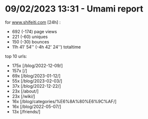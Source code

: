 # 09/02/2023 13:31 - Umami report
for www.shifeiti.com [24h] :

 - 692 (-174) page views
 - 221 (-60) uniques
 - 150 (-30) bounces
 - 11h 41' 54'' (-4h 42' 24'') totaltime


top 10 urls:
 - 175x [/blog/2022-12-09/]
 - 157x [/]
 - 69x [/blog/2023-01-12/]
 - 55x [/blog/2023-02-03/]
 - 37x [/blog/2022-12-22/]
 - 23x [/about/]
 - 23x [/wiki/]
 - 16x [/blog/categories/%E6%8A%80%E6%9C%AF/]
 - 16x [/blog/2022-05-07/]
 - 13x [/friends/]


